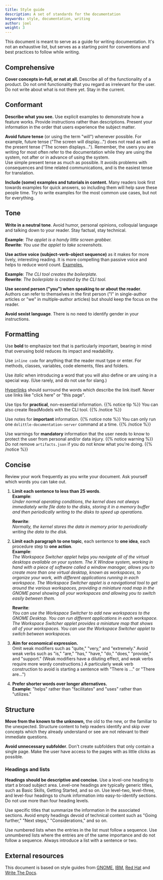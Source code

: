 ```yaml
---
title: Style guide
description: A set of standards for the documentation
keywords: style, documentation, writing
author: joel
weight: 3
---
```


This document is meant to serve as a guide for writing documentation. It's not an exhaustive list, but serves as a starting point for conventions and best practices to follow while writing.

## Comprehensive
**Cover concepts in-full, or not at all.** Describe all of the functionality of a product. Do not omit functionality that you regard as irrelevant for the user. Do not write about what is not there yet. Stay in the current.

## Conformant
**Describe what you see.** Use explicit examples to demonstrate how a feature works. Provide instructions rather than descriptions. Present your information in the order that users experience the subject matter.

**Avoid future tense** (or using the term "will") whenever possible. For example, future tense ("The screen will display...") does not read as well as the present tense ("The screen displays..."). Remember, the users you are writing for most often refer to the documentation while they are using the system, not after or in advance of using the system.  
Use simple present tense as much as possible. It avoids problems with consequences and time related communications, and is the easiest tense for translation.

**Include (some) examples and tutorials in content.** Many readers look first towards examples for quick answers, so including them will help save these people time. Try to write examples for the most common use cases, but not for everything.


## Tone
**Write in a neutral tone**. Avoid humor, personal opinions, colloquial language and talking down to your reader. Stay factual, stay technical.

**Example**:
    _The applet is a handy little screen grabber._  
**Rewrite**:
    _You use the applet to take screenshots._

**Use active voice (subject-verb-object sequence)** as it makes for more lively, interesting reading. It is more compelling than passive voice and helps to reduce word count. [Examples.](https://examples.yourdictionary.com/examples-of-active-and-passive-voice.html)

**Example**:
    _The CLI tool creates the boilerplate._  
**Rewrite**:
    _The boilerplate is created by the CLI tool._

**Use second person ("you") when speaking to or about the reader**. Authors can refer to themselves in the first person ("I" in single-author articles or "we" in multiple-author articles) but should keep the focus on the reader.

**Avoid sexist language**. There is no need to identify gender in your instructions.

## Formatting
Use **bold** to emphasize text that is particularly important, bearing in mind that overusing bold reduces its impact and readability.

Use `inline code` for anything that the reader must type or enter. For methods, classes, variables, code elements, files and folders.

Use _italic_ when introducing a word that you will also define or are using in a special way. (Use rarely, and do not use for slang.)

[Hyperlinks](https://en.wikipedia.org/wiki/Hyperlink) should surround the words which describe the link itself. Never use links like "click here" or "this page".


Use tips for **practical**, non-essential information.
{{% notice tip %}}
You can also create ReadModels with the CLI tool.
{{% /notice %}}

Use notes for **important** information.
{{% notice note %}}
You can only run one `dolittle-documentation-server` command at a time.
{{% /notice %}}

Use warnings for **mandatory** information that the user needs to know to protect the user from personal and/or data injury.
{{% notice warning %}}
Do not remove `artifacts.json` if you do not know what you're doing.
{{% /notice %}}


## Concise
Review your work frequently as you write your document. Ask yourself which words you can take out.

1. **Limit each sentence to less than 25 words**.  
    **Example**:  
    _Under normal operating conditions, the kernel does not always immediately write file data to the disks, storing it in a memory buffer and then periodically writing to the disks to speed up operations._

    **Rewrite**:  
    _Normally, the kernel stores the data in memory prior to periodically writing the data to the disk._

2. **Limit each paragraph to one topic**, each sentence to **one idea**, each procedure step to **one action**.  
    **Example**:  
    _The Workspace Switcher applet helps you navigate all of the virtual desktops available on your system. The X Window system, working in hand with a piece of software called a window manager, allows you to create more than one virtual desktop, known as workspaces, to organize your work, with different applications running in each workspace. The Workspace Switcher applet is a navigational tool to get around the various workspaces, providing a miniature road map in the GNOME panel showing all your workspaces and allowing you to switch easily between them._

    **Rewrite**:  
    _You can use the Workspace Switcher to add new workspaces to the GNOME Desktop. You can run different applications in each workspace. The Workspace Switcher applet provides a miniature map that shows all of your workspaces. You can use the Workspace Switcher applet to switch between workspaces._

3. **Aim for economical expression.**  
    Omit weak modifiers such as "quite," "very," and "extremely." Avoid weak verbs such as "is," "are," "has," "have," "do," "does," "provide," and "support." (Weak modifiers have a diluting effect, and weak verbs require more wordy constructions.) A particularly weak verb construction to avoid is starting a sentence with "There is ..." or "There are...")
4. **Prefer shorter words over longer alternatives.**  
    **Example**: "helps" rather than "facilitates" and "uses" rather than "utilizes."

## Structure

**Move from the known to the unknown,** the old to the new, or the familiar to the unexpected. Structure content to help readers identify and skip over concepts which they already understand or see are not relevant to their immediate questions.

**Avoid unnecessary subfolder**. Don't create subfolders that only contain a single page. Make the user have access to the pages with as little clicks as possible.

### Headings and lists
**Headings should be descriptive and concise.** Use a level-one heading to start a broad subject area. Level-one headings are typically generic titles, such as Basic Skills, Getting Started, and so on.  Use level-two, level-three, and level-four headings to chunk information into easy-to-identify sections. Do not use more than four heading levels.

Use specific titles that summarize the information in the associated sections. Avoid empty headings devoid of technical content such as "Going further," "Next steps," "Considerations," and so on.

Use numbered lists when the entries in the list must follow a sequence. Use unnumbered lists where the entries are of the same importance and do not follow a sequence. Always introduce a list with a sentence or two.

## External resources

This document is based on style guides from [GNOME](https://developer.gnome.org/gdp-style-guide/2.32/gdp-style-guide.html), [IBM](https://www.ibm.com/developerworks/library/styleguidelines/), [Red Hat](https://stylepedia.net/style/) and [Write The Docs](https://www.writethedocs.org/guide/writing/docs-principles/).
